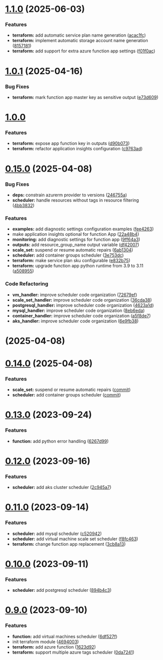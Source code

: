 # [1.1.0](https://github.com/diodonfrost/terraform-azure-function-app-scheduler-stop-start/compare/v1.0.1...v1.1.0) (2025-06-03)


### Features

* **terraform:** add automatic service plan name generation ([acac1fc](https://github.com/diodonfrost/terraform-azure-function-app-scheduler-stop-start/commit/acac1fc))
* **terraform:** implement automatic storage account name generation ([8157181](https://github.com/diodonfrost/terraform-azure-function-app-scheduler-stop-start/commit/8157181))
* **terraform:** add support for extra azure function app settings ([f01f0ac](https://github.com/diodonfrost/terraform-azure-function-app-scheduler-stop-start/commit/f01f0ac))


# [1.0.1](https://github.com/diodonfrost/terraform-azure-function-app-scheduler-stop-start/compare/v1.0.0...v1.0.1) (2025-04-16)


### Bug Fixes

* **terraform:** mark function app master key as sensitive output ([e73d609](https://github.com/diodonfrost/terraform-azure-function-app-scheduler-stop-start/commit/e73d609))


# [1.0.0](https://github.com/diodonfrost/terraform-azure-function-app-scheduler-stop-start/compare/v0.15.0...v1.0.0)


### Features

* **terraform:** expose app function key in outputs ([d90b073](https://github.com/diodonfrost/terraform-azure-function-app-scheduler-stop-start/commit/d90b073fc8c8b5fb9618b934f42a06aa9245ebda))
* **terraform:** refactor application insights configuration ([c9763ad](https://github.com/diodonfrost/terraform-azure-function-app-scheduler-stop-start/commit/c9763add719ed7927894991aeaac7ab6df734c0d))


# [0.15.0](https://github.com/diodonfrost/terraform-azure-function-app-scheduler-stop-start/compare/v0.14.0...v0.15.0) (2025-04-08)


### Bug Fixes

* **deps:** constrain azurerm provider to versions ([246755a](https://github.com/diodonfrost/terraform-azure-function-app-scheduler-stop-start/commit/246755af9915b16f491e1aa64eaa4ba71d5364d6))
* **scheduler:** handle resources without tags in resource filtering ([4bb3832](https://github.com/diodonfrost/terraform-azure-function-app-scheduler-stop-start/commit/4bb38327050dd58f763434d16c63f2b242d1b993))


### Features

* **examples:** add diagnostic settings configuration examples ([fee4263](https://github.com/diodonfrost/terraform-azure-function-app-scheduler-stop-start/commit/fee42638c4b0520b1230d5bf3846a307d350a12a))
* make application insights optional for function App ([22a48b4](https://github.com/diodonfrost/terraform-azure-function-app-scheduler-stop-start/commit/22a48b454e5b1139367ee0e0d5733ed8a8ef4a9a))
* **monitoring:** add diagnostic settings for function app ([9ff64a3](https://github.com/diodonfrost/terraform-azure-function-app-scheduler-stop-start/commit/9ff64a3be0011c271aca223fde2bc1ae6ba29f33))
* **outputs:** add resource_group_name output variable ([df42007](https://github.com/diodonfrost/terraform-azure-function-app-scheduler-stop-start/commit/df4200784afe2c7cf9fbc8396f2a513c4ad25473))
* **scale_set:** suspend or resume automatic repairs ([6ab1304](https://github.com/diodonfrost/terraform-azure-function-app-scheduler-stop-start/commit/6ab1304fd86e201afcbf6acbeb345f038bd40f51))
* **scheduler:** add container groups scheduler ([3e753dc](https://github.com/diodonfrost/terraform-azure-function-app-scheduler-stop-start/commit/3e753dc148335f225c438ff4777551b18415e06e))
* **terraform:** make service plan sku configurable ([e832b75](https://github.com/diodonfrost/terraform-azure-function-app-scheduler-stop-start/commit/e832b75c94d09b2f9734417ecbfbb04dcb43e14f))
* **terraform:** upgrade function app python runtime from 3.9 to 3.11 ([a508955](https://github.com/diodonfrost/terraform-azure-function-app-scheduler-stop-start/commit/a508955c63aba9e344e344740d35f0c66f081283))


### Code Refactoring

* **vm_handler:** improve scheduler code organization ([72679ef](https://github.com/diodonfrost/terraform-azure-function-app-scheduler-stop-start/commit/72679ef1fa317d357fbfb08f07f3afc900d710f9))
* **scale_set_handler:** improve scheduler code organization ([36cda38](https://github.com/diodonfrost/terraform-azure-function-app-scheduler-stop-start/commit/36cda38994bb9988f067884bf28cdb2815e4a4f1))
* **postgresql_handler:** improve scheduler code organization ([4623a1d](https://github.com/diodonfrost/terraform-azure-function-app-scheduler-stop-start/commit/4623a1dc26f94886e742e18d74ba6277edcfd3c1))
* **mysql_handler:** improve scheduler code organization ([8eb6eda](https://github.com/diodonfrost/terraform-azure-function-app-scheduler-stop-start/commit/8eb6eda4d227d6c1bcd014974ffa6935df69481b))
* **container_handler:** improve scheduler code organization ([a5f8de7](https://github.com/diodonfrost/terraform-azure-function-app-scheduler-stop-start/commit/a5f8de717aa5bb07d11689336687bc7736269b16))
* **aks_handler:** improve scheduler code organization ([6e9fb38](https://github.com/diodonfrost/terraform-azure-function-app-scheduler-stop-start/commit/6e9fb38cf82701507d81669aaf4030aed02453d3))



# [](https://github.com/diodonfrost/terraform-azure-function-app-scheduler-stop-start/compare/v0.13.0...v) (2025-04-08)


# [0.14.0](https://github.com/diodonfrost/terraform-azure-function-app-scheduler-stop-start/compare/v0.13.0...v0.14.0) (2025-04-08)


### Features

* **scale_set:** suspend or resume automatic repairs ([commit](https://github.com/diodonfrost/terraform-azure-function-app-scheduler-stop-start/commit/6ab1304fd86e201afcbf6acbeb345f038bd40f51))
* **scheduler:** add container groups scheduler ([commit](https://github.com/diodonfrost/terraform-azure-function-app-scheduler-stop-start/commit/3e753dc148335f225c438ff4777551b18415e06e))



# [0.13.0](https://github.com/diodonfrost/terraform-azure-function-app-scheduler-stop-start/compare/v0.11.0...v0.12.0) (2023-09-24)


### Features

* **function:** add python error handling ([6267d99](https://github.com/diodonfrost/terraform-azure-function-app-scheduler-stop-start/commit/6267d993a71bd64c873665bb0fc3d8ac999b0e0f))



# [0.12.0](https://github.com/diodonfrost/terraform-azure-function-app-scheduler-stop-start/compare/v0.11.0...v0.12.0) (2023-09-16)


### Features

* **scheduler:** add aks cluster scheduler ([2c945a7](https://github.com/diodonfrost/terraform-azure-function-app-scheduler-stop-start/commit/2c945a7e386d05f1617086c3329dd3bc4f249a89))



# [0.11.0](https://github.com/diodonfrost/terraform-azure-function-app-scheduler-stop-start/compare/v0.10.0...v0.11.0) (2023-09-14)


### Features

* **scheduler:** add mysql scheduler ([c520942](https://github.com/diodonfrost/terraform-azure-function-app-scheduler-stop-start/commit/c5209425606765223d41bd9a25a45af030c684b9))
* **scheduler:** add virtual machine scale set scheduler ([f8fc463](https://github.com/diodonfrost/terraform-azure-function-app-scheduler-stop-start/commit/f8fc463532076956e0a58416c587c7ecfa6dffcf))
* **terraform:** change function app replacement ([3cb8a13](https://github.com/diodonfrost/terraform-azure-function-app-scheduler-stop-start/commit/3cb8a13876dd1320c881c88b07913a506544d2d4))



# [0.10.0](https://github.com/diodonfrost/terraform-azure-function-app-scheduler-stop-start/compare/v0.9.0...v0.10.0) (2023-09-11)


### Features

* **scheduler:** add postgresql scheduler ([894b4c3](https://github.com/diodonfrost/terraform-azure-function-app-scheduler-stop-start/commit/894b4c358eef2c8c6d756f4d99f1e243fab650b6))



# [0.9.0](https://github.com/diodonfrost/terraform-azure-function-app-scheduler-stop-start/compare/4694003b0cd094d731dafa7f50cf2ff10a9e1e4b...v0.9.0) (2023-09-10)


### Features

* **function:** add virtual machines scheduler ([6df527f](https://github.com/diodonfrost/terraform-azure-function-app-scheduler-stop-start/commit/6df527f3ef2c27264fb388d4207d4379c342d468))
* init terraform module ([4694003](https://github.com/diodonfrost/terraform-azure-function-app-scheduler-stop-start/commit/4694003b0cd094d731dafa7f50cf2ff10a9e1e4b))
* **terraform:** add azure function ([1623d92](https://github.com/diodonfrost/terraform-azure-function-app-scheduler-stop-start/commit/1623d92abb8a4a943d1c9b814d08bb3e664eb5dd))
* **terraform:** support multiple azure tags scheduler ([0da7241](https://github.com/diodonfrost/terraform-azure-function-app-scheduler-stop-start/commit/0da7241aa8702a6dd541356269ed1cf45a4d942d))




